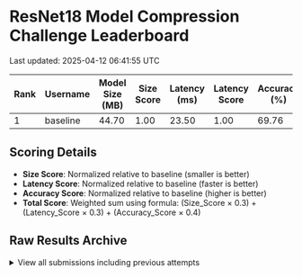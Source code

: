 # ResNet18 Model Compression Challenge Leaderboard

Last updated: 2025-04-12 06:41:55 UTC

| Rank | Username | Model Size (MB) | Size Score | Latency (ms) | Latency Score | Accuracy (%) | Accuracy Score | Total Score | Submission Date |
|------|----------|----------------|------------|--------------|---------------|--------------|----------------|-------------|------------------|
| 1 | baseline | 44.70 | 1.00 | 23.50 | 1.00 | 69.76 | 1.00 | 1.00 | N/A |

## Scoring Details

- **Size Score**: Normalized relative to baseline (smaller is better)
- **Latency Score**: Normalized relative to baseline (faster is better)
- **Accuracy Score**: Normalized relative to baseline (higher is better)
- **Total Score**: Weighted sum using formula: (Size_Score × 0.3) + (Latency_Score × 0.3) + (Accuracy_Score × 0.4)

## Raw Results Archive

<details>
<summary>View all submissions including previous attempts</summary>

| Username | Model Size (MB) | Latency (ms) | Accuracy (%) | Total Score | Submission Date | Notes |
|----------|----------------|--------------|--------------|-------------|-----------------|-------|
| baseline | 44.70 | 23.50 | 69.76 | 1.00 | N/A | Standard ResNet18 reference |
| baseline | 42.91 | 30.01 | 2.24 | 0.56 | 2025-04-12 06:41:54 UTC |  |

</details>